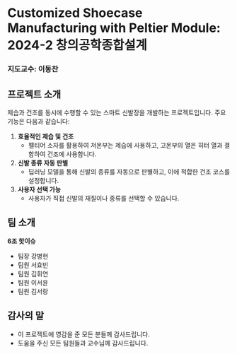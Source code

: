 # Customized Shoecase Manufacturing with Peltier Module: 2024-2 창의공학종합설계

### 지도교수: 이동찬


## 프로젝트 소개

제습과 건조를 동시에 수행할 수 있는 스마트 신발장을 개발하는 프로젝트입니다. 주요 기능은 다음과 같습니다:

1. **효율적인 제습 및 건조**
   - 펠티어 소자를 활용하여 저온부는 제습에 사용하고, 고온부의 열은 히터 열과 결합하여 건조에 사용합니다.
2. **신발 종류 자동 판별**
   - 딥러닝 모델을 통해 신발의 종류를 자동으로 판별하고, 이에 적합한 건조 코스를 설정합니다.
3. **사용자 선택 가능**
   - 사용자가 직접 신발의 재질이나 종류를 선택할 수 있습니다.


## 팀 소개

**6조 핫이슈**
- 팀장 강병현
- 팀원 서효빈
- 팀원 김휘연
- 팀원 이서윤
- 팀원 김서랑


## 감사의 말

- 이 프로젝트에 영감을 준 모든 분들께 감사드립니다.
- 도움을 주신 모든 팀원들과 교수님께 감사드립니다.

